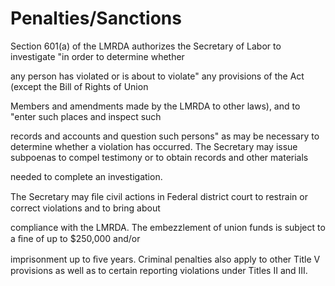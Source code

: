 # Penalties/Sanctions

Section 601(a) of the LMRDA authorizes the Secretary of Labor to investigate "in order to determine whether

any person has violated or is about to violate" any provisions of the Act (except the Bill of Rights of Union

Members and amendments made by the LMRDA to other laws), and to "enter such places and inspect such

records and accounts and question such persons" as may be necessary to determine whether a violation has occurred. The Secretary may issue subpoenas to compel testimony or to obtain records and other materials

needed to complete an investigation.

The Secretary may ﬁle civil actions in Federal district court to restrain or correct violations and to bring about

compliance with the LMRDA. The embezzlement of union funds is subject to a ﬁne of up to $250,000 and/or

imprisonment up to ﬁve years. Criminal penalties also apply to other Title V provisions as well as to certain reporting violations under Titles II and III.